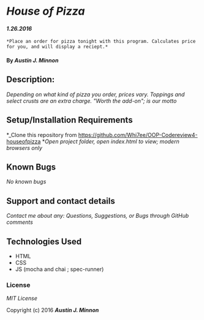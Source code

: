 # _House of Pizza_

#### _1.26.2016_
    *Place an order for pizza tonight with this program. Calculates price for you, and will display a reciept.*

#### By _**Austin J. Minnon**_

## Description:
_Depending on what kind of pizza you order, prices vary. Toppings and select crusts are an extra charge. "Worth the add-on"; is our motto_

## Setup/Installation Requirements

*_Clone this repository from https://github.com/Whi7ee/OOP-Codereview4-houseofpizza
*_Open project folder, open index.html to view; modern browsers only_

## Known Bugs

_No known bugs_

## Support and contact details

_Contact me about any: Questions, Suggestions, or Bugs through GitHub comments_

## Technologies Used

* HTML
* CSS
* JS
(mocha and chai ; spec-runner)

### License

*MIT License*

Copyright (c) 2016 **_Austin J. Minnon_**

